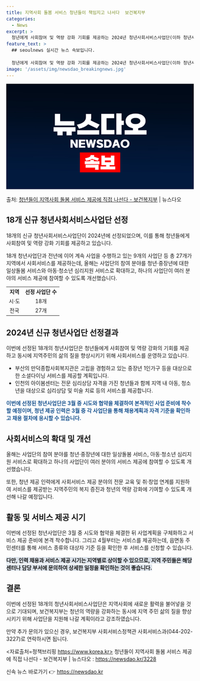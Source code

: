 ```yaml
---
title: 지역사회 돌봄 서비스 청년들이 책임지고 나서다  보건복지부
categories:
  - News
excerpt: >
  청년에게 사회참여 및 역량 강화 기회를 제공하는 2024년 청년사회서비스사업단(이하 청년사업단) 18개가신규…
feature_text: >
  ## seoulnews 실시간 뉴스 속보입니다.

  청년에게 사회참여 및 역량 강화 기회를 제공하는 2024년 청년사회서비스사업단(이하 청년사업단) 18개가신규…
image: '/assets/img/newsdao_breakingnews.jpg'
---
```


![뉴스다오 속보](/assets/img/newsdao_breakingnews.jpg)

<p>출처: <a href="https://newsdao.kr/3228" rel="dofollow">청년들이 지역사회 돌봄 서비스 제공에 직접 나선다 - 보건복지부</a> | 뉴스다오</p>

<h2 data-ke-size="size26">18개 신규 청년사회서비스사업단 선정</h2>
18개의 신규 청년사회서비스사업단이 2024년에 선정되었으며, 이를 통해 청년들에게 사회참여 및 역량 강화 기회를 제공하고 있습니다.

<p data-ke-size="size16">18개 청년사업단과 전년에 이어 계속 사업을 수행하고 있는 9개의 사업단 등 총 27개가 지역에서 사회서비스를 제공하는데, 올해는 사업단의 참여 분야를 청년·중장년에 대한 일상돌봄 서비스와 아동·청소년 심리지원 서비스로 확대하고, 하나의 사업단이 여러 분야의 서비스 제공에 참여할 수 있도록 개선했습니다.</p>

<table>
  <tr>
    <td style="text-align: center; height: 17px;"><b>지역</b></td>
    <td style="text-align: center; height: 17px;"><b>선정 사업단 수</b></td>
  </tr>
  <tr>
    <td style="text-align: center; height: 17px;">시·도</td>
    <td style="text-align: center; height: 17px;">18개</td>
  </tr>
  <tr>
    <td style="text-align: center; height: 17px;">전국</td>
    <td style="text-align: center; height: 17px;">27개</td>
  </tr>
</table>

<h2 data-ke-size="size26">2024년 신규 청년사업단 선정결과</h2>
이번에 선정된 18개의 청년사업단은 청년들에게 사회참여 및 역량 강화의 기회를 제공하고 동시에 지역주민의 삶의 질을 향상시키기 위해 사회서비스를 운영하고 있습니다.

<ul>
  <li>부산의 만덕종합사회복지관은 고립을 경험하고 있는 중장년 1인가구 등을 대상으로 한 소셜다이닝 서비스를 제공할 계획입니다.</li>
  <li>인천의 아이봄센터는 전문 심리상담 자격을 가진 청년들과 함께 지역 내 아동, 청소년을 대상으로 심리상담 및 미술 치료 등의 서비스를 제공합니다.</li>
</ul>

<b><span style="color: #1a5490;">이번에 선정된 청년사업단은 3월 중 시도와 협약을 체결하여 본격적인 사업 준비에 착수할 예정이며, 청년 제공 인력은 3월 중 각 사업단을 통해 채용계획과 자격 기준을 확인하고 채용 절차에 응시할 수 있습니다.</span></b>

<h2 data-ke-size="size26">사회서비스의 확대 및 개선</h2>
올해는 사업단의 참여 분야를 청년·중장년에 대한 일상돌봄 서비스, 아동·청소년 심리지원 서비스로 확대하고 하나의 사업단이 여러 분야의 서비스 제공에 참여할 수 있도록 개선했습니다.

<p data-ke-size="size16">또한, 청년 제공 인력에게 사회서비스 제공 분야의 전문 교육 및 취·창업 연계를 지원하여 서비스를 제공받는 지역주민의 복지 증진과 청년의 역량 강화에 기여할 수 있도록 개선해 나갈 예정입니다.</p>

<h2 data-ke-size="size26">활동 및 서비스 제공 시기</h2>
이번에 선정된 청년사업단은 3월 중 시도와 협약을 체결한 뒤 사업계획을 구체화하고 서비스 제공 준비에 본격 착수합니다. 그리고 4월부터는 서비스를 제공하는데, 읍면동 주민센터를 통해 서비스 종류와 대상자 기준 등을 확인한 후 서비스를 신청할 수 있습니다.

<b><span style="background-color: #21538527;">다만, 인력 채용과 서비스 제공 시기는 지역별로 상이할 수 있으므로, 지역 주민들은 해당 센터나 담당 부서에 문의하여 상세한 일정을 확인하는 것이 좋습니다.</span></b>

<h2 data-ke-size="size26">결론</h2>
이번에 선정된 18개의 청년사회서비스사업단은 지역사회에 새로운 활력을 불어넣을 것으로 기대되며, 보건복지부는 청년의 역량을 강화하는 동시에 지역 주민 삶의 질을 향상시키기 위해 사업단을 지원해 나갈 계획이라고 강조하였습니다.

만약 추가 문의가 있으신 경우, 보건복지부 사회서비스정책관 사회서비스과(044-202-3227)로 연락하시면 됩니다.

<p data-ke-size="size16"></p>

<자료출처=정책브리핑 https://www.korea.kr> 청년들이 지역사회 돌봄 서비스 제공에 직접 나선다 - 보건복지부 | 뉴스다오  : https://newsdao.kr/3228 

신속 뉴스 바로가기 👉 <a href="https://newsdao.kr" rel="dofollow">https://newsdao.kr</a>



